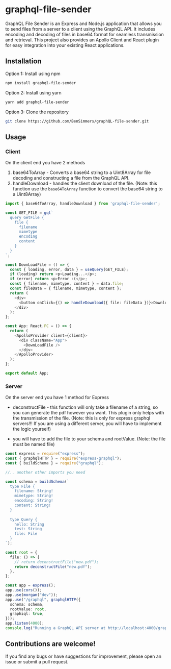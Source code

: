 # graphql-file-sender

GraphQL File Sender is an Express and Node.js application that allows you to send files from a server to a client using the GraphQL API. It includes encoding and decoding of files in base64 format for seamless transmission and retrieval. This project also provides an Apollo Client and React plugin for easy integration into your existing React applications.


## Installation
Option  1: Install using npm
```bash
npm install graphql-file-sender
```

Option 2: Install using yarn
```bash
yarn add graphql-file-sender
```

Option 3: Clone the repository
```bash
git clone https://github.com/BenSimmers/graphQL-file-sender.git
```

## Usage
### Client
On the client end you have 2 methods
1. base64ToArray - Converts a base64 string to a Uint8Array for file decoding and constructing a file from the GraphQL API.
2. handleDownload - handles the client download of the file. (Note: this function use the `base64ToArray` function to convert the base64 string to a Uint8Array)

```typescript
import { base64ToArray, handleDownload } from 'graphql-file-sender';

const GET_FILE = gql`
  query GetFile {
    file {
      filename
      mimetype
      encoding
      content
    }
  }
`;

const DownLoadFile = () => {
  const { loading, error, data } = useQuery(GET_FILE);
  if (loading) return <p>Loading...</p>;
  if (error) return <p>Error :(</p>;
  const { filename, mimetype, content } = data.file;
  const fileData = { filename, mimetype, content };
  return (
    <div>
      <button onClick={() => handleDownload({ file: fileData })}>Download</button>
    </div>
  );
};

const App: React.FC = () => {
  return (
    <ApolloProvider client={client}>
      <div className="App">
        <DownLoadFile />
      </div>
    </ApolloProvider>
  );
};

export default App;
```


### Server
On the server end you have 1 method for Express
- deconstructFile - this function will only take a filename of a string, so you can generate the pdf however you want. This plugin only helps with the transmission of the file. (Note: this is only for express graphql servers!!! If you are using a different server, you will have to implement the logic yourself)

- you will have to add the file to your schema and rootValue. (Note: the file must be named file)




```typescript
const express = require("express");
const { graphqlHTTP } = require("express-graphql");
const { buildSchema } = require("graphql");

//.. another other imports you need

const schema = buildSchema(`
  type File {
    filename: String!
    mimetype: String!
    encoding: String!
    content: String!
  }
  
  type Query {
    hello: String
    test: String
    file: File
  }
`);

const root = {
  file: () => {
    // return deconstructFile("new.pdf");
    return deconstructFile("new.pdf");
  },
};

const app = express();
app.use(cors());
app.use(morgan("dev"));
app.use("/graphql", graphqlHTTP({
  schema: schema,
  rootValue: root,
  graphiql: true,
}));
app.listen(4000);
console.log("Running a GraphQL API server at http://localhost:4000/graphql");
```

## Contributions are welcome! 
If you find any bugs or have suggestions for improvement, please open an issue or submit a pull request.